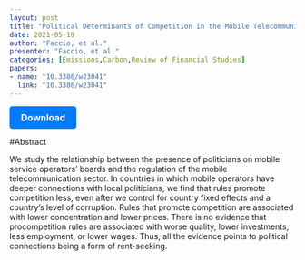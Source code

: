```yaml
---
layout: post
title: "Political Determinants of Competition in the Mobile Telecommunication Industry"
date: 2021-05-19
author: "Faccio, et al."
presenter: "Faccio, et al."
categories: [Emissions,Carbon,Review of Financial Studies]
papers:
- name: "10.3386/w23041"
  link: "10.3386/w23041"
---
```


<p>
  <a href='https://sci.bban.top/pdf/10.3386/w23041.pdf' class='button'>
    Download
  </a>
</p>

<style>
  .button {
    display: inline-block;
    padding: 10px 20px;
    background-color: #007bff;
    color: #fff;
    text-decoration: none;
    border-radius: 5px;
    font-size: 16px;
    font-weight: bold;
  }
</style>

#Abstract
<p>We study the relationship between the presence of politicians on mobile service operators’ boards and the regulation of the mobile telecommunication sector. In countries in which mobile operators have deeper connections with local politicians, we find that rules promote competition less, even after we control for country fixed effects and a country’s level of corruption. Rules that promote competition are associated with lower concentration and lower prices. There is no evidence that procompetition rules are associated with worse quality, lower investments, less employment, or lower wages. Thus, all the evidence points to political connections being a form of rent-seeking.</p>
